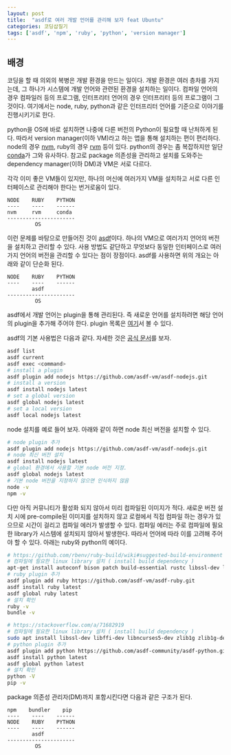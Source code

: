 ```yaml
---
layout: post
title:  "asdf로 여러 개발 언어를 관리해 보자 feat Ubuntu"
categories: 코딩삽질기
tags: ['asdf', 'npm', 'ruby', 'python', 'version manager']
---
```


## 배경

코딩을 할 때 의외의 복병은 개발 환경을 만드는 일이다. 개발 환경은 여러 층차를 가지는데, 그 하나가 시스템에 개발 언어와 관련된 환경을 설치하는 일이다. 컴파일 언어의 경우 컴파일러 등의 프로그램, 인터프리터 언어의 경우 인터프리터 등의 프로그램이 그것이다. 여기에서는 node, ruby, python과 같은 인터프리터 언어를 기준으로 이야기를 진행시키기로 한다. 

python을 OS에 바로 설치하면 나중에 다른 버전의 Python이 필요할 때 난처하게 된다. 따라서 version manager(이하 VM)라고 하는 앱을 통해 설치하는 편이 편리하다. node의 경우 [nvm](https://github.com/nvm-sh/nvm), ruby의 경우 [rvm](https://rvm.io/) 등이 있다. python의 경우는 좀 복잡하지만 일단 [conda](https://docs.conda.io/en/latest/)가 그와 유사하다. 참고로 package 의존성을 관리하고 설치를 도와주는 dependency manager(이하 DM)과 VM은 서로 다르다. 

각각 이미 좋은 VM들이 있지만, 하나의 머신에 여러가지 VM을 설치하고 서로 다른 인터페이스로 관리해야 한다는 번거로움이 있다. 

```
NODE    RUBY    PYTHON
----    ----    ------
nvm     rvm     conda
----------------------
         OS
```

이런 문제를 바탕으로 만들어진 것이 [asdf](https://asdf-vm.com/)이다. 하나의 VM으로 여러가지 언어의 버전을 설치하고 관리할 수 있다. 사용 방법도 같단하고 무엇보다 동일한 인터페이스로 여러가지 언어의 버전을 관리할 수 있다는 점이 장점이다. asdf를 사용하면 위의 개요는 아래와 같이 단순화 된다.  

```
NODE    RUBY    PYTHON
----    ----    ------
        asdf
----------------------
         OS
```

asdf에서 개발 언어는 plugin을 통해 관리된다. 즉 새로운 언어를 설치하려면 해당 언어의 plugin을 추가해 주어야 한다. plugin 목록은 [여기](https://github.com/asdf-vm/asdf-plugins)서 볼 수 있다.

asdf의 기본 사용법은 다음과 같다. 자세한 것은 [공식 문서](https://asdf-vm.com/manage/commands.html)를 보자. 

```bash
asdf list
asdf current
asdf exec <command>
# install a plugin
asdf plugin add nodejs https://github.com/asdf-vm/asdf-nodejs.git
# install a version
asdf install nodejs latest
# set a global version
asdf global nodejs latest
# set a local version
asdf local nodejs latest
```

node 설치를 예로 들어 보자. 아래와 같이 하면 node 최신 버전을 설치할 수 있다. 

```bash
# node plugin 추가
asdf plugin add nodejs https://github.com/asdf-vm/asdf-nodejs.git
# node 최신 버전 설치
asdf install nodejs latest
# global 환경에서 사용할 기본 node 버전 지정.
asdf global nodejs latest
# 기본 node 버전을 지정하지 않으면 인식하지 않음
node -v
npm -v
```

다만 아직 커뮤니티가 활성화 되지 않아서 미리 컴파일된 이미지가 적다. 새로운 버전 설치 시에 pre-compile된 이미지를 설치하지 않고 로컬에서 직접 컴파일 하는 경우가 있으므로 시간이 걸리고 컴파일 에러가 발생할 수 있다. 컴파일 에러는 주로 컴파일에 필요한 library가 시스템에 설치되지 않아서 발생한다. 따라서 언어에 따라 이를 고려해 주어야 할 수 있다. 아래는 ruby와 python의 예이다. 

```bash
# https://github.com/rbenv/ruby-build/wiki#suggested-build-environment
# 컴파일에 필요한 linux library 설치 ( install build dependency )
apt-get install autoconf bison patch build-essential rustc libssl-dev libyaml-dev libreadline6-dev zlib1g-dev libgmp-dev libncurses5-dev libffi-dev libgdbm6 libgdbm-dev libdb-dev uuid-dev
# ruby plugin 추가
asdf plugin add ruby https://github.com/asdf-vm/asdf-ruby.git
asdf install ruby latest
asdf global ruby latest
# 설치 확인
ruby -v
bundle -v
```


```bash
# https://stackoverflow.com/a/71682919
# 컴파일에 필요한 linux library 설치 ( install build dependency )
sudo apt install libssl-dev libffi-dev libncurses5-dev zlib1g zlib1g-dev libreadline-dev libbz2-dev libsqlite3-dev make gcc liblzma-dev
# python plugin 추가
asdf plugin add python https://github.com/asdf-community/asdf-python.git
asdf install python latest
asdf global python latest
# 설치 확인
python -V
pip -v
```

package 의존성 관리자(DM)까지 포함시킨다면 다음과 같은 구조가 된다. 

```
npm    bundler    pip
----    ----    ------
NODE    RUBY    PYTHON
----    ----    ------
        asdf
----------------------
         OS
```



